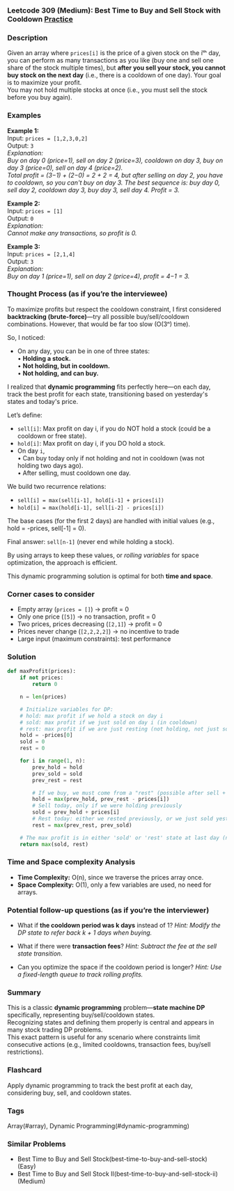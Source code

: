 ### Leetcode 309 (Medium): Best Time to Buy and Sell Stock with Cooldown [Practice](https://leetcode.com/problems/best-time-to-buy-and-sell-stock-with-cooldown)

### Description  
Given an array where `prices[i]` is the price of a given stock on the iᵗʰ day, you can perform as many transactions as you like (buy one and sell one share of the stock multiple times), but **after you sell your stock, you cannot buy stock on the next day** (i.e., there is a cooldown of one day). Your goal is to maximize your profit.  
You may not hold multiple stocks at once (i.e., you must sell the stock before you buy again).

### Examples  

**Example 1:**  
Input: `prices = [1,2,3,0,2]`  
Output: `3`  
*Explanation:  
Buy on day 0 (price=1), sell on day 2 (price=3), cooldown on day 3, buy on day 3 (price=0), sell on day 4 (price=2).  
Total profit = (3−1) + (2−0) = 2 + 2 = 4, but after selling on day 2, you have to cooldown, so you can't buy on day 3. The best sequence is: buy day 0, sell day 2, cooldown day 3, buy day 3, sell day 4. Profit = 3.*

**Example 2:**  
Input: `prices = [1]`  
Output: `0`  
*Explanation:  
Cannot make any transactions, so profit is 0.*

**Example 3:**  
Input: `prices = [2,1,4]`  
Output: `3`  
*Explanation:  
Buy on day 1 (price=1), sell on day 2 (price=4), profit = 4−1 = 3.*

### Thought Process (as if you’re the interviewee)  

To maximize profits but respect the cooldown constraint, I first considered **backtracking (brute-force)**—try all possible buy/sell/cooldown combinations. However, that would be far too slow (O(3ⁿ) time).

So, I noticed:  
- On any day, you can be in one of three states:  
  • **Holding a stock.**  
  • **Not holding, but in cooldown.**  
  • **Not holding, and can buy.**  

I realized that **dynamic programming** fits perfectly here—on each day, track the best profit for each state, transitioning based on yesterday's states and today's price.

Let’s define:  
- `sell[i]`: Max profit on day i, if you do NOT hold a stock (could be a cooldown or free state).  
- `hold[i]`: Max profit on day i, if you DO hold a stock.  
- On day `i`,  
    • Can buy today only if not holding and not in cooldown (was not holding two days ago).  
    • After selling, must cooldown one day.

We build two recurrence relations:  
- `sell[i] = max(sell[i-1], hold[i-1] + prices[i])`  
- `hold[i] = max(hold[i-1], sell[i-2] - prices[i])`  

The base cases (for the first 2 days) are handled with initial values (e.g., hold = -prices, sell[-1] = 0).

Final answer: `sell[n-1]` (never end while holding a stock).

By using arrays to keep these values, or *rolling variables* for space optimization, the approach is efficient.

This dynamic programming solution is optimal for both **time and space**.

### Corner cases to consider  
- Empty array (`prices = []`) → profit = 0  
- Only one price (`[5]`) → no transaction, profit = 0  
- Two prices, prices decreasing (`[2,1]`) → profit = 0  
- Prices never change (`[2,2,2,2]`) → no incentive to trade  
- Large input (maximum constraints): test performance

### Solution

```python
def maxProfit(prices):
    if not prices:
        return 0

    n = len(prices)

    # Initialize variables for DP:
    # hold: max profit if we hold a stock on day i
    # sold: max profit if we just sold on day i (in cooldown)
    # rest: max profit if we are just resting (not holding, not just sold)
    hold = -prices[0]
    sold = 0
    rest = 0

    for i in range(1, n):
        prev_hold = hold
        prev_sold = sold
        prev_rest = rest

        # If we buy, we must come from a "rest" (possible after sell + cooldown)
        hold = max(prev_hold, prev_rest - prices[i])
        # Sell today, only if we were holding previously
        sold = prev_hold + prices[i]
        # Rest today: either we rested previously, or we just sold yesterday (since after sell, must cooldown)
        rest = max(prev_rest, prev_sold)

    # The max profit is in either 'sold' or 'rest' state at last day (not 'hold' because can't end with stock in hand)
    return max(sold, rest)
```

### Time and Space complexity Analysis  

- **Time Complexity:** O(n), since we traverse the prices array once.
- **Space Complexity:** O(1), only a few variables are used, no need for arrays.

### Potential follow-up questions (as if you’re the interviewer)  

- What if **the cooldown period was k days** instead of 1?
  *Hint: Modify the DP state to refer back k + 1 days when buying.*

- What if there were **transaction fees**?
  *Hint: Subtract the fee at the sell state transition.*

- Can you optimize the space if the cooldown period is longer?
  *Hint: Use a fixed-length queue to track rolling profits.*

### Summary
This is a classic **dynamic programming** problem—**state machine DP** specifically, representing buy/sell/cooldown states.  
Recognizing states and defining them properly is central and appears in many stock trading DP problems.  
This exact pattern is useful for any scenario where constraints limit consecutive actions (e.g., limited cooldowns, transaction fees, buy/sell restrictions).


### Flashcard
Apply dynamic programming to track the best profit at each day, considering buy, sell, and cooldown states.

### Tags
Array(#array), Dynamic Programming(#dynamic-programming)

### Similar Problems
- Best Time to Buy and Sell Stock(best-time-to-buy-and-sell-stock) (Easy)
- Best Time to Buy and Sell Stock II(best-time-to-buy-and-sell-stock-ii) (Medium)